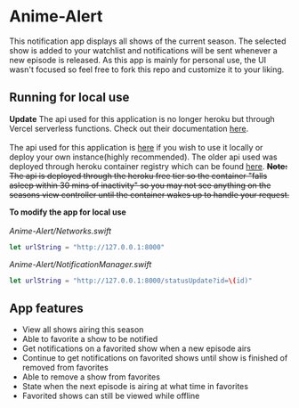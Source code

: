 # Anime-Alert
This notification app displays all shows of the current season. The selected show is added to your watchlist and notifications will be sent whenever a new episode is released. As this app is mainly for personal use, the UI wasn't focused so feel free to fork this repo and customize it to your liking.


## Running for local use
**Update** The api used for this application is no longer heroku but through Vercel serverless functions. Check out their documentation [here](https://vercel.com/docs/serverless-functions/introduction).<br>
<br>
The api used for this application is [here](https://github.com/junqili259/Anime-Alert-serverless) if you wish to use it locally or deploy your own instance(highly recommended). The older api used was deployed through heroku container registry which can be found [here](https://github.com/junqili259/Anime-Alert-api). ~~**Note:** The api is deployed through the heroku free tier so the container "falls asleep within 30 mins of inactivity" so you may not see anything on the seasons view controller until the container wakes up to handle your request.~~

**To modify the app for local use** <br>
<br>
*Anime-Alert/Networks.swift*
```swift
let urlString = "http://127.0.0.1:8000"
```

*Anime-Alert/NotificationManager.swift*
```swift
let urlString = "http://127.0.0.1:8000/statusUpdate?id=\(id)"
```

## App features
+ View all shows airing this season
+ Able to favorite a show to be notified
+ Get notifications on a favorited show when a new episode airs
+ Continue to get notifications on favorited shows until show is finished of removed from favorites
+ Able to remove a show from favorites
+ State when the next episode is airing at what time in favorites
+ Favorited shows can still be viewed while offline
